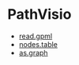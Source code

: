 # PathVisio



+ [read.gpml](PathVisio/read.gpml.1) 
+ [nodes.table](PathVisio/nodes.table.1) 
+ [as.graph](PathVisio/as.graph.1) 
